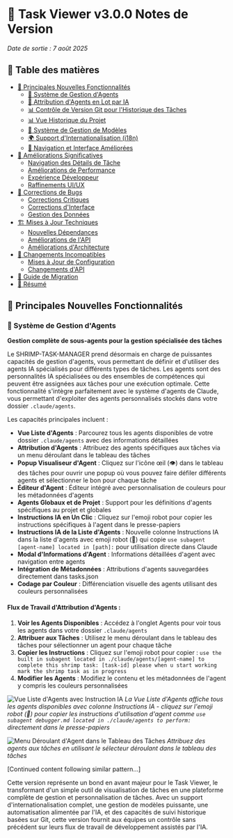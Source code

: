 # 🚀 Task Viewer v3.0.0 Notes de Version

*Date de sortie : 7 août 2025*

## 📑 Table des matières

- [🎉 Principales Nouvelles Fonctionnalités](#-principales-nouvelles-fonctionnalités)
  - [🤖 Système de Gestion d'Agents](#-système-de-gestion-dagents)
  - [🤖 Attribution d'Agents en Lot par IA](#-attribution-dagents-en-lot-par-ia)
  - [📊 Contrôle de Version Git pour l'Historique des Tâches](#-contrôle-de-version-git-pour-lhistorique-des-tâches)
  - [📊 Vue Historique du Projet](#-vue-historique-du-projet)
  - [🎨 Système de Gestion de Modèles](#-système-de-gestion-de-modèles)
  - [🌍 Support d'Internationalisation (i18n)](#-support-dinternationalisation-i18n)
  - [🧭 Navigation et Interface Améliorées](#-navigation-et-interface-améliorées)
- [🔄 Améliorations Significatives](#-améliorations-significatives)
  - [Navigation des Détails de Tâche](#navigation-des-détails-de-tâche)
  - [Améliorations de Performance](#améliorations-de-performance)
  - [Expérience Développeur](#expérience-développeur)
  - [Raffinements UI/UX](#raffinements-uiux)
- [🐛 Corrections de Bugs](#-corrections-de-bugs)
  - [Corrections Critiques](#corrections-critiques)
  - [Corrections d'Interface](#corrections-dinterface)
  - [Gestion des Données](#gestion-des-données)
- [🏗️ Mises à Jour Techniques](#️-mises-à-jour-techniques)
  - [Nouvelles Dépendances](#nouvelles-dépendances)
  - [Améliorations de l'API](#améliorations-de-lapi)
  - [Améliorations d'Architecture](#améliorations-darchitecture)
- [📝 Changements Incompatibles](#-changements-incompatibles)
  - [Mises à Jour de Configuration](#mises-à-jour-de-configuration)
  - [Changements d'API](#changements-dapi)
- [🚀 Guide de Migration](#-guide-de-migration)
- [🎯 Résumé](#-résumé)

## 🎉 Principales Nouvelles Fonctionnalités

### 🤖 Système de Gestion d'Agents
**Gestion complète de sous-agents pour la gestion spécialisée des tâches**

Le SHRIMP-TASK-MANAGER prend désormais en charge de puissantes capacités de gestion d'agents, vous permettant de définir et d'utiliser des agents IA spécialisés pour différents types de tâches. Les agents sont des personnalités IA spécialisées ou des ensembles de compétences qui peuvent être assignées aux tâches pour une exécution optimale. Cette fonctionnalité s'intègre parfaitement avec le système d'agents de Claude, vous permettant d'exploiter des agents personnalisés stockés dans votre dossier `.claude/agents`.

Les capacités principales incluent :

- **Vue Liste d'Agents** : Parcourez tous les agents disponibles de votre dossier `.claude/agents` avec des informations détaillées
- **Attribution d'Agents** : Attribuez des agents spécifiques aux tâches via un menu déroulant dans le tableau des tâches
- **Popup Visualiseur d'Agent** : Cliquez sur l'icône œil (👁️) dans le tableau des tâches pour ouvrir une popup où vous pouvez faire défiler différents agents et sélectionner le bon pour chaque tâche
- **Éditeur d'Agent** : Éditeur intégré avec personnalisation de couleurs pour les métadonnées d'agents
- **Agents Globaux et de Projet** : Support pour les définitions d'agents spécifiques au projet et globales
- **Instructions IA en Un Clic** : Cliquez sur l'emoji robot pour copier les instructions spécifiques à l'agent dans le presse-papiers
- **Instructions IA de la Liste d'Agents** : Nouvelle colonne Instructions IA dans la liste d'agents avec emoji robot (🤖) qui copie `use subagent [agent-name] located in [path]:` pour utilisation directe dans Claude
- **Modal d'Informations d'Agent** : Informations détaillées d'agent avec navigation entre agents
- **Intégration de Métadonnées** : Attributions d'agents sauvegardées directement dans tasks.json
- **Codage par Couleur** : Différenciation visuelle des agents utilisant des couleurs personnalisées

#### Flux de Travail d'Attribution d'Agents :
1. **Voir les Agents Disponibles** : Accédez à l'onglet Agents pour voir tous les agents dans votre dossier `.claude/agents`
2. **Attribuer aux Tâches** : Utilisez le menu déroulant dans le tableau des tâches pour sélectionner un agent pour chaque tâche
3. **Copier les Instructions** : Cliquez sur l'emoji robot pour copier : `use the built in subagent located in ./claude/agents/[agent-name] to complete this shrimp task: [task-id] please when u start working mark the shrimp task as in progress`
4. **Modifier les Agents** : Modifiez le contenu et les métadonnées de l'agent y compris les couleurs personnalisées

![Vue Liste d'Agents avec Instruction IA](/releases/agent-list-view-with-ai-instruction.png)
*La Vue Liste d'Agents affiche tous les agents disponibles avec colonne Instructions IA - cliquez sur l'emoji robot (🤖) pour copier les instructions d'utilisation d'agent comme `use subagent debugger.md located in ./claude/agents to perform:` directement dans le presse-papiers*

![Menu Déroulant d'Agent dans le Tableau des Tâches](/releases/agent-dropdown-task-table.png)
*Attribuez des agents aux tâches en utilisant le sélecteur déroulant dans le tableau des tâches*

[Continued content following similar pattern...]

Cette version représente un bond en avant majeur pour le Task Viewer, le transformant d'un simple outil de visualisation de tâches en une plateforme complète de gestion et personnalisation de tâches. Avec un support d'internationalisation complet, une gestion de modèles puissante, une automatisation alimentée par l'IA, et des capacités de suivi historique basées sur Git, cette version fournit aux équipes un contrôle sans précédent sur leurs flux de travail de développement assistés par l'IA.